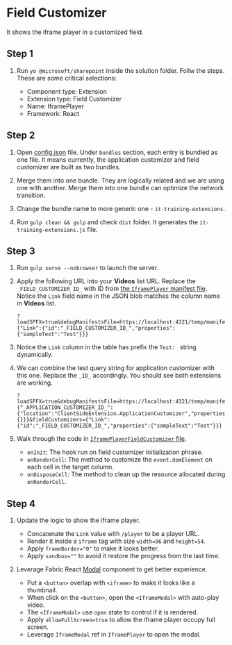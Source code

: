 # Field Customizer

It shows the iframe player in a customized field.

## Step 1

1. Run `yo @microsoft/sharepoint` inside the solution folder. Follw the steps. These are some critical selections:

    - Component type: Extension
    - Extension type: Field Customizer
    - Name: IframePlayer
    - Framework: React

## Step 2

1. Open [config.json](../../../config/config.json) file. Under `bundles` section, each entry is bundled as one file. It means currently, the application customizer and field customizer are built as two bundles.

2. Merge them into one bundle. They are logically related and we are using one with another. Merge them into one bundle can optimize the network transition.

3. Change the bundle name to more generic one - `it-training-extensions`.

4. Run `gulp clean && gulp` and check `dist` folder. It generates the `it-training-extensions.js` file.

## Step 3

1. Run `gulp serve --nobrowser` to launch the server.

2. Apply the following URL into your **Videos** list URL. Replace the `_FIELD_CUSTOMIZER_ID_` with ID from [the `IframePlayer` manifest file](IframePlayerFieldCustomizer.manifest.json). Notice the `Link` field name in the JSON blob matches the column name in **Videos** list.

    ```
    ?loadSPFX=true&debugManifestsFile=https://localhost:4321/temp/manifests.js&fieldCustomizers={"Link":{"id":"_FIELD_CUSTOMIZER_ID_","properties":{"sampleText":"Test"}}}
    ```

3. Notice the `Link` column in the table has prefix the `Test: ` string dynamically.

4. We can combine the test query string for application customizer with this one. Replace the `_ID_` accordingly. You should see both extensions are working.

    ```
    ?loadSPFX=true&debugManifestsFile=https://localhost:4321/temp/manifests.js&customActions={"_APPLICATION_CUSTOMIZER_ID_":{"location":"ClientSideExtension.ApplicationCustomizer","properties":{}}}&fieldCustomizers={"Link":{"id":"_FIELD_CUSTOMIZER_ID_","properties":{"sampleText":"Test"}}}
    ```

5. Walk through the code in [`IframePlayerFieldCustomizer` file](IframePlayerFieldCustomizer.ts).

    - `onInit`: The hook run on field customizer initialization phrase.
    - `onRenderCell`: The method to customize the `event.domElement` on each cell in the target column.
    - `onDisposeCell`: The method to clean up the resource allocated during `onRenderCell`.

## Step 4

1. Update the logic to show the iframe player.

    - Concatenate the `Link` value with `/player` to be a player URL.
    - Render it inside a `iframe` tag with size `width=96` and `height=54`.
    - Apply `frameBorder="0"` to make it looks better.
    - Apply `sandbox=""` to avoid it restore the progress from the last time.

2. Leverage Fabric React [Modal](https://developer.microsoft.com/en-us/fabric#/components/modal) component to get better experience.

    - Put a `<button>` overlap with `<iframe>` to make it looks like a thumbnail.
    - When click on the `<button>`, open the `<IframeModal>` with auto-play video.
    - The `<IframeModal>` use `open` state to control if it is rendered.
    - Apply `allowFullScreen=true` to allow the iframe player occupy full screen.
    - Leverage `IframeModal` ref in `IframePlayer` to open the modal.
